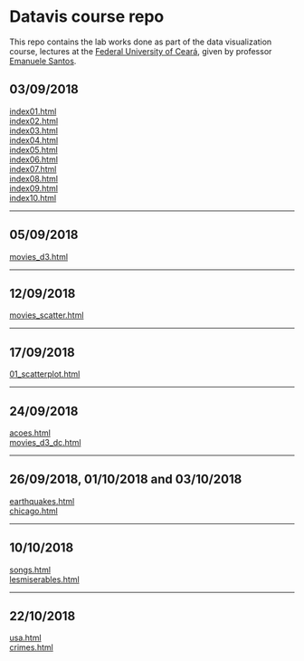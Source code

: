# Datavis course repo
This repo contains the lab works done as part of the data visualization course, lectures at the [Federal University of Ceará](www.ufc.br), given by professor [Emanuele Santos](emanueles.github.io).

## 03/09/2018

[index01.html](basic/index01.html)<br>
[index02.html](basic/index02.html)<br>
[index03.html](basic/index03.html)<br>
[index04.html](basic/index04.html)<br>
[index05.html](basic/index05.html)<br>
[index06.html](basic/index06.html)<br>
[index07.html](basic/index07.html)<br>
[index08.html](basic/index08.html)<br>
[index09.html](basic/index09.html)<br>
[index10.html](basic/index10.html)<br>

---

## 05/09/2018

[movies_d3.html](d3_intro/movies_d3.html)<br>


---

## 12/09/2018

[movies_scatter.html](d3_scale/movies_scatter.html)<br>

---

## 17/09/2018

[01_scatterplot.html](d3_update/01_scatterplot.html)<br>

---

## 24/09/2018

[acoes.html](d3_crossfilter/acoes.html)<br>
[movies_d3_dc.html](d3_crossfilter/movies_d3_dc.html)<br>

---

## 26/09/2018, 01/10/2018 and 03/10/2018

[earthquakes.html](d3_crossfilter_2/earthquakes.html)<br>
[chicago.html](d3_crossfilter_2/chicago.html)<br>

---

## 10/10/2018

[songs.html](d3_networks_trees/songs.html)<br>
[lesmiserables.html](d3_networks_trees/lesmiserables.html)<br>

---

## 22/10/2018

[usa.html](color-d3/usa.html)<br>
[crimes.html](color-d3/crimes.html)<br>
